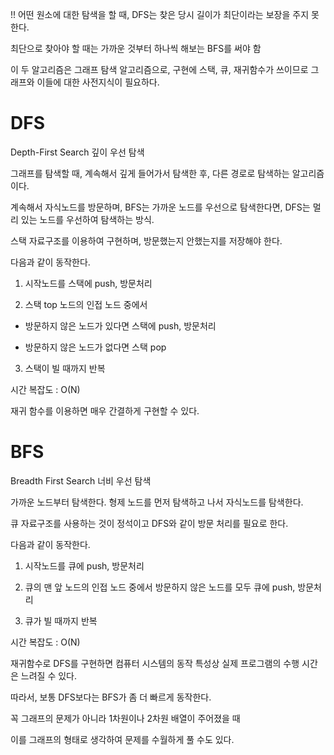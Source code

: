 
!! 어떤 원소에 대한 탐색을 할 때, DFS는 찾은 당시 길이가 최단이라는 보장을 주지 못한다.

최단으로 찾아야 할 때는 가까운 것부터 하나씩 해보는 BFS를 써야 함

이 두 알고리즘은 그래프 탐색 알고리즘으로, 구현에 스택, 큐, 재귀함수가 쓰이므로 그래프와 이들에 대한 사전지식이 필요하다.


# DFS

Depth-First Search 깊이 우선 탐색

그래프를 탐색할 때, 계속해서 깊게 들어가서 탐색한 후, 다른 경로로 탐색하는 알고리즘이다.

계속해서 자식노드를 방문하며, BFS는 가까운 노드를 우선으로 탐색한다면, DFS는 멀리 있는 노드를 우선하여 탐색하는 방식.


스택 자료구조를 이용하여 구현하며, 방문했는지 안했는지를 저장해야 한다.


다음과 같이 동작한다.

1. 시작노드를 스택에 push, 방문처리

2. 스택 top 노드의 인접 노드 중에서

- 방문하지 않은 노드가 있다면 스택에 push, 방문처리

- 방문하지 않은 노드가 없다면 스택 pop

3. 스택이 빌 때까지 반복


시간 복잡도 : O(N)

재귀 함수를 이용하면 매우 간결하게 구현할 수 있다.


# BFS

Breadth First Search 너비 우선 탐색

가까운 노드부터 탐색한다. 형제 노드를 먼저 탐색하고 나서 자식노드를 탐색한다.


큐 자료구조를 사용하는 것이 정석이고 DFS와 같이 방문 처리를 필요로 한다.


다음과 같이 동작한다.

1. 시작노드를 큐에 push, 방문처리

2. 큐의 맨 앞 노드의 인접 노드 중에서 방문하지 않은 노드를 모두 큐에 push, 방문처리

3. 큐가 빌 때까지 반복


시간 복잡도 : O(N)

재귀함수로 DFS를 구현하면 컴퓨터 시스템의 동작 특성상 실제 프로그램의 수행 시간은 느려질 수 있다.

따라서, 보통 DFS보다는 BFS가 좀 더 빠르게 동작한다.


꼭 그래프의 문제가 아니라 1차원이나 2차원 배열이 주어졌을 때

이를 그래프의 형태로 생각하여 문제를 수월하게 풀 수도 있다.
